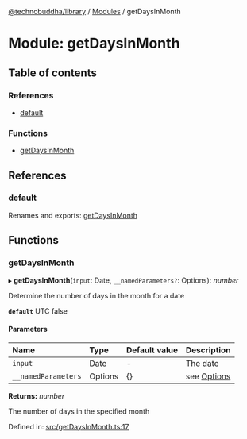 [@technobuddha/library](../../README.md) / [Modules](../Modules.md) / getDaysInMonth

# Module: getDaysInMonth

## Table of contents

### References

- [default](getdaysinmonth.md#default)

### Functions

- [getDaysInMonth](getdaysinmonth.md#getdaysinmonth)

## References

### default

Renames and exports: [getDaysInMonth](getdaysinmonth.md#getdaysinmonth)

## Functions

### getDaysInMonth

▸ **getDaysInMonth**(`input`: Date, `__namedParameters?`: Options): *number*

Determine the number of days in the month for a date

**`default`** UTC false

#### Parameters

| Name | Type | Default value | Description |
| :------ | :------ | :------ | :------ |
| `input` | Date | - | The date |
| `__namedParameters` | Options | {} | see [Options](almostequals.md#options) |

**Returns:** *number*

The number of days in the specified month

Defined in: [src/getDaysInMonth.ts:17](https://github.com/technobuddha/hill.software/blob/693f679/packages/library/src/getDaysInMonth.ts#L17)
